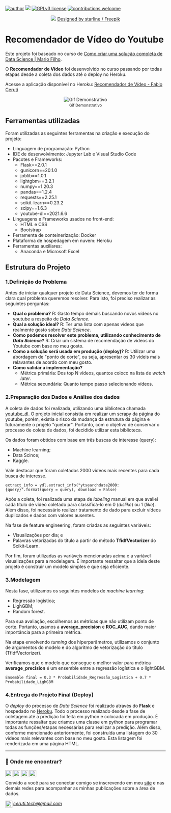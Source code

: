 [![author](https://img.shields.io/badge/author-fabiocceruti-red.svg)](https://www.linkedin.com/in/fabio-corr%C3%AAa-ceruti-32ab704b/) [![](https://img.shields.io/badge/python-3.7+-blue.svg)](https://www.python.org/downloads/release/python-365/) [![GPLv3 license](https://img.shields.io/badge/License-GPLv3-blue.svg)](http://perso.crans.org/besson/LICENSE.html) [![contributions welcome](https://img.shields.io/badge/contributions-welcome-brightgreen.svg?style=flat)](https://github.com/carlosfab/data_science/issues)

<p align="center">
  <img src="https://github.com/fabiocceruti/Portfolio/blob/main/Banner_Principal_Ajustado.png?raw=true" >
  <a href="http://www.freepik.com">Designed by starline / Freepik</a>
</p>

# Recomendador de Vídeo do Youtube

Este projeto foi baseado no curso de [Como criar uma solução completa de Data Science | Mario Filho](http://mariofilho.com/curso/).

O **Recomendador de Vídeo** foi desenvolvido no curso passando por todas etapas desde a coleta dos dados até o deploy no Heroku.

Acesse a aplicação disponível no Heroku: [Recomendador de Vídeo - Fabio Ceruti](http://recomendador-video-fabioceruti.herokuapp.com/)

<p align="center" style="margin-bottom: -10px">
    <img src="gif/gif.gif" alt="Gif Demonstrativo">
    <p align="center" style="font-size: 12px">Gif Demonstrativo</p>
</p>

## Ferramentas utilizadas

Foram utilizadas as seguintes ferramentas na criação e execução do projeto:

- Linguagem de programação: Python
- IDE de desenvolvimento: Jupyter Lab e Visual Studio Code
- Pacotes e Frameworks: 
    - Flask==2.0.1
    - gunicorn==20.1.0
    - joblib==1.0.1
    - lightgbm==3.2.1
    - numpy==1.20.3
    - pandas==1.2.4
    - requests==2.25.1
    - scikit-learn==0.23.2
    - scipy==1.6.3
    - youtube-dl==2021.6.6
- Linguagens e Frameworks usados no front-end:
    - HTML e CSS
    - Bootstrap
- Ferramenta de conteinerização: Docker
- Plataforma de hospedagem em nuvem: Heroku
- Ferramentas auxiliares:
    - Anaconda e Microsoft Excel

## Estrutura do Projeto

### 1.Definição do Problema

Antes de iniciar qualquer projeto de Data Science, devemos ter de forma clara qual problema queremos resolver. Para isto, foi preciso realizar as seguintes perguntas:
- **Qual o problema?** R: Gasto tempo demais buscando novos vídeos no youtube a respeito de *Data Science*.
- **Qual a solução ideal?** R: Ter uma lista com apenas vídeos que realmente gosto sobre *Data Science*.
- **Como podemos resolver este problema, utilizando conhecimento de *Data Science*?** R: Criar um sistema de recomendação de vídeos do Youtube com base no meu gosto.
- **Como a solução será usada em produção (deploy)?** R: Utilizar uma abordagem de "ponto de corte", ou seja, apresentar os 30 vídeis mais relavantes de acordo com meu gosto.
- **Como validar a implementação?**
  - Métrica primária: Dos top N vídeos, quantos coloco na lista de *watch later*.
  - Métrica secundária: Quanto tempo passo selecionando vídeos.

### 2.Preparação dos Dados e Análise dos dados

A coleta de dados foi realizada, utilizando uma biblioteca chamada [youtube_dl](https://youtube-dl.org/). O projeto inicial consistia em realizar um scrapy da página do youtube, porém, existia o risco da mudança da estrutura da página e futuramente o projeto "quebrar". Portanto, com o objetivo de conservar o processo de coleta de dados, foi decidido utilizar esta biblioteca.

Os dados foram obtidos com base em três buscas de interesse (query):
- Machine learning;
- Data Scince;
- Kaggle.

Vale destacar que foram coletados 2000 vídeos mais recentes para cada busca de interesse.

```
extract_info = ydl.extract_info("ytsearchdate2000:{query}".format(query = query), download = False)
```
Após a coleta, foi realizada uma etapa de *labeling* manual em que avaliei cada título de vídeo coletado para classificá-lo em 0 (*dislike*) ou 1 (*like*). Além disso, foi necessário realizar tratamento de dado para excluir vídeos duplicados e dados com valores ausentes.

Na fase de feature engineering, foram criadas as seguintes variáveis:
- Visualizações por dia; e 
- Palavras vetorizadas do título a partir do método **TfidfVectorizer** do Scikit-Learn.

Por fim, foram utilizadas as variáveis mencionadas acima e a variável visualizações para a modelagem. É importante ressaltar que a ideia deste projeto é construir um modelo simples e que seja eficiente.

### 3.Modelagem

Nesta fase, utilizamos os seguintes modelos de *machine learning*:
- Regressão logística;
- LighGBM;
- Random forest.

Para sua avaliação, escolhemos as métricas que não utilizam ponto de corte. Portanto, usamos a **average_precision** e **ROC_AUC**, dando maior importância para a primeira métrica.

Na etapa envolvendo *tunning* dos hiperparâmetros, utilizamos o conjunto de argumentos do modelo e do algoritmo de vetorização do título (TfidfVectorizer). 

Verificamos que o modelo que consegue o melhor valor para métrica **average_precision** é um ensemble entre a regressão logística e o lightGBM.

```
Ensemble final = 0.3 * Probabilidade_Regressão_Logistica + 0.7 * Probabilidade_LighGBM
```

### 4.Entrega do Projeto Final (Deploy)

O *deploy* do processo de *Data Science* foi realizado através do **Flask** e hospedado no [Heroku](http://recomendador-video-fabioceruti.herokuapp.com/). Todo o processo realizado desde a fase de coletagem até a predição foi feita em python e colocada em produção. É importante ressaltar que criamos uma classe em python para programar todas as funções/etapas necessárias para realizar a predição. Além disso, conforme mencionado anteriormente, foi construída uma listagem do 30 vídeos mais relevantes com base no meu gosto. 
Esta listagem foi renderizada em uma página HTML.

-------------------------------------------------------

### 📡 Onde me encontrar?

[<img align="left"  width="22px" src="https://cdn.jsdelivr.net/npm/simple-icons@3.4.0/icons/linkedin.svg" />](https://www.linkedin.com/in/fabio-ceruti/)
[<img align="left"  width="22px" src="https://cdn3.iconfinder.com/data/icons/colorful-guache-social-media-logos-1/159/social-media_web-512.png" />](https://fabioceruti.tech/)
[<img align="left" alt="fabiocceruti | medium" width="22px" src="https://cdn.jsdelivr.net/npm/simple-icons@3.4.0/icons/medium.svg" />](https://fabiocceruti.medium.com/)
[<img align="left" alt="fabio_cceruti | Instagram" width="22px" src="https://cdn4.iconfinder.com/data/icons/picons-social/57/38-instagram-2-512.png" />](https://www.instagram.com/fabio_cceruti/)
<br/>

Convido a você para se conectar comigo se inscrevendo em meu [site](https://fabioceruti.tech/) e nas demais redes para acompanhar as minhas publicações sobre a área de dados. 

<img align="left" alt="ceruti.tech | gmail" width="22px" src="https://cdn1.iconfinder.com/data/icons/logos-and-brands-3/512/147_Gmail_logo_logos-512.png" />*ceruti.tech@gmail.com*


